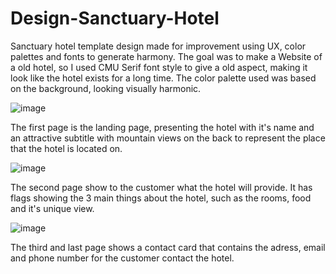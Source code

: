 # Design-Sanctuary-Hotel

Sanctuary hotel template design made for improvement using UX, color palettes and fonts to generate harmony.
The goal was to make a Website of a old hotel, so I used CMU Serif font style to give a old aspect, making it look like the hotel exists for a long time. 
The color palette used was based on the background, looking visually harmonic.

![image](https://github.com/user-attachments/assets/0f901d45-fab0-40d8-8e5c-e0c38ab52ad1)



The first page is the landing page, presenting the hotel with it's name and an attractive subtitle with 
mountain views on the back to represent the place that the hotel is located on.

![image](https://github.com/user-attachments/assets/e4b7aed3-d80b-4617-94a7-1b1ce7b85c56)

The second page show to the customer what the hotel will provide. It has flags showing the 3 main things about the hotel, such as the rooms, food and it's unique view.

![image](https://github.com/user-attachments/assets/422e1623-4fcf-434d-9072-42212ac430be)

The third and last page shows a contact card that contains the adress, email and phone number for the customer contact the hotel.


